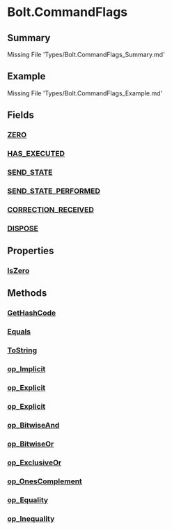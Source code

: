 # Bolt.CommandFlags
## Summary
Missing File 'Types/Bolt.CommandFlags_Summary.md'
## Example
Missing File 'Types/Bolt.CommandFlags_Example.md'
## Fields
### [ZERO](Types/Bolt.CommandFlags/F/ZERO.md)
### [HAS_EXECUTED](Types/Bolt.CommandFlags/F/HAS_EXECUTED.md)
### [SEND_STATE](Types/Bolt.CommandFlags/F/SEND_STATE.md)
### [SEND_STATE_PERFORMED](Types/Bolt.CommandFlags/F/SEND_STATE_PERFORMED.md)
### [CORRECTION_RECEIVED](Types/Bolt.CommandFlags/F/CORRECTION_RECEIVED.md)
### [DISPOSE](Types/Bolt.CommandFlags/F/DISPOSE.md)
## Properties
### [IsZero](Types/Bolt.CommandFlags/P/IsZero.md)
## Methods
### [GetHashCode](Types/Bolt.CommandFlags/M/GetHashCode.md)
### [Equals](Types/Bolt.CommandFlags/M/Equals.md)
### [ToString](Types/Bolt.CommandFlags/M/ToString.md)
### [op_Implicit](Types/Bolt.CommandFlags/M/op_Implicit.md)
### [op_Explicit](Types/Bolt.CommandFlags/M/op_Explicit.md)
### [op_Explicit](Types/Bolt.CommandFlags/M/op_Explicit.md)
### [op_BitwiseAnd](Types/Bolt.CommandFlags/M/op_BitwiseAnd.md)
### [op_BitwiseOr](Types/Bolt.CommandFlags/M/op_BitwiseOr.md)
### [op_ExclusiveOr](Types/Bolt.CommandFlags/M/op_ExclusiveOr.md)
### [op_OnesComplement](Types/Bolt.CommandFlags/M/op_OnesComplement.md)
### [op_Equality](Types/Bolt.CommandFlags/M/op_Equality.md)
### [op_Inequality](Types/Bolt.CommandFlags/M/op_Inequality.md)
